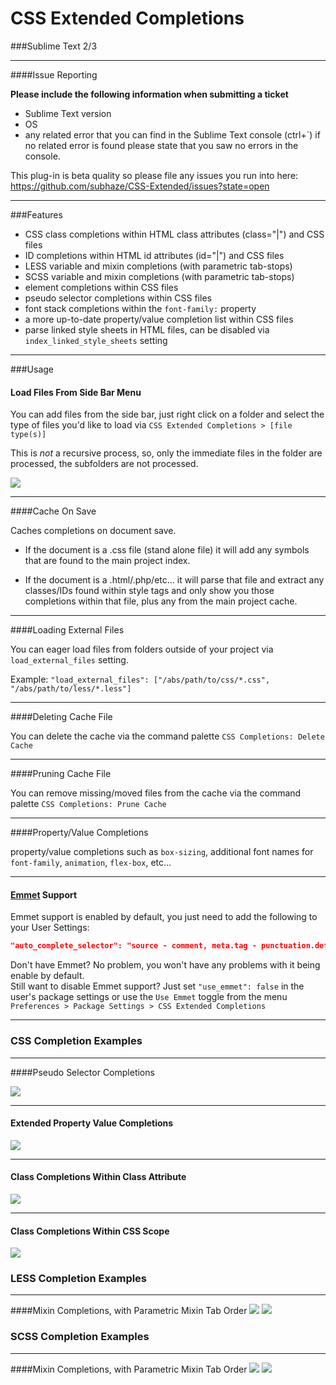 CSS Extended Completions
===================

###Sublime Text 2/3

---

####Issue Reporting

**Please include the following information when submitting a ticket**
- Sublime Text version
- OS
- any related error that you can find in the Sublime Text console (ctrl+`) if no related error is found please state that you saw no errors in the console.

This plug-in is beta quality so please file any issues you run into here: https://github.com/subhaze/CSS-Extended/issues?state=open

---
###Features
- CSS class completions within HTML class attributes (class="|") and CSS files
- ID completions within HTML id attributes (id="|") and CSS files
- LESS variable and mixin completions (with parametric tab-stops)
- SCSS variable and mixin completions (with parametric tab-stops)
- element completions within CSS files
- pseudo selector completions within CSS files
- font stack completions within the `font-family:` property
- a more up-to-date property/value completion list within CSS files
- parse linked style sheets in HTML files, can be disabled via `index_linked_style_sheets` setting

---
###Usage

#### Load Files From Side Bar Menu

You can add files from the side bar, just right click on a folder and select the type of files you'd like to load via `CSS Extended Completions > [file type(s)]`

This is *not* a recursive process, so, only the immediate files in the folder are processed, the subfolders are not processed.

![](https://dl.dropboxusercontent.com/u/4790638/images/ST-load-files-from-side-bar.png)

----

####Cache On Save

Caches completions on document save.

* If the document is a .css file (stand alone file) it will add any symbols that are found to the main project index.

* If the document is a .html/.php/etc... it will parse that file and extract any classes/IDs found within style tags and only show you those completions within that file, plus any from the main project cache.

----

####Loading External Files

You can eager load files from folders outside of your project via `load_external_files` setting.

Example: `"load_external_files": ["/abs/path/to/css/*.css", "/abs/path/to/less/*.less"]`

----

####Deleting Cache File

You can delete the cache via the command palette `CSS Completions: Delete Cache`

----

####Pruning Cache File

You can remove missing/moved files from the cache via the command palette `CSS Completions: Prune Cache`

----

####Property/Value Completions

property/value completions such as `box-sizing`, additional font names for `font-family`, `animation`, `flex-box`, etc...

----

#### [Emmet](http://emmet.io) Support

Emmet support is enabled by default, you just need to add the following to your User Settings:

```json
"auto_complete_selector": "source - comment, meta.tag - punctuation.definition.tag.begin, text.html.basic"
```

Don't have Emmet? No problem, you won't have any problems with it being enable by default.  
Still want to disable Emmet support? Just set `"use_emmet": false` in the user's package settings or use the `Use Emmet` toggle from the menu `Preferences > Package Settings > CSS Extended Completions`

----

### CSS Completion Examples
----
####Pseudo Selector Completions

![](https://dl.dropboxusercontent.com/u/4790638/images/ST-pseudo-selector.png)

----
#### Extended Property Value Completions

![](https://dl.dropboxusercontent.com/u/4790638/images/ST-extended-css-property-values-2.png)

----
#### Class Completions Within Class Attribute
![](https://dl.dropboxusercontent.com/u/4790638/images/ST-class-completion-in-class-attribute-2.png)

----
#### Class Completions Within CSS Scope
![](https://dl.dropboxusercontent.com/u/4790638/images/ST-class-completion-in-css.png)

### LESS Completion Examples
----
####Mixin Completions, with Parametric Mixin Tab Order
![](https://dl.dropboxusercontent.com/u/4790638/images/ST-LESS-mixin-completions.png)
![](https://dl.dropboxusercontent.com/u/4790638/images/ST-LESS-mixin-completions-with-snippet-tabbing.png)

### SCSS Completion Examples
----
####Mixin Completions, with Parametric Mixin Tab Order
![](https://dl.dropboxusercontent.com/u/4790638/images/ST-SCSS-mixin-completions.png)
![](https://dl.dropboxusercontent.com/u/4790638/images/ST-SCSS-mixin-completions-with-snippet-tabbing.png)

